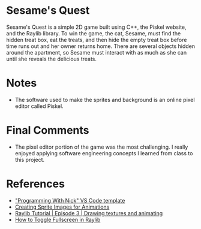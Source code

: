 # Sesame's Quest
Sesame's Quest is a simple 2D game built using C++, the Piskel website, and the Raylib library. To win the game, the cat, Sesame, must find the hidden treat box, eat the treats, and then hide the empty treat box before time runs out and her owner returns home. There are several objects hidden around the apartment, so Sesame must interact with as much as she can until she reveals the delicious treats.
 
# Notes
- The software used to make the sprites and background is an online pixel editor called Piskel.

# Final Comments
- The pixel editor portion of the game was the most challenging. I really enjoyed applying software engineering concepts I learned from class to this project.

# References
- ["Programming With Nick" VS Code template](https://github.com/educ8s/Raylib-CPP-Starter-Template-for-VSCODE-V2)
- [Creating Sprite Images for Animations](https://youtu.be/xQk0W7AGh74?si=ELZMXN50-hJN8Kjb) 
- [Raylib Tutorial | Episode 3 | Drawing textures and animating](https://youtu.be/pFgDWPbUrqk?si=CwrC-XqSSHEXDwpb)
- [How to Toggle Fullscreen in Raylib](https://youtu.be/_yt8RxYKx6Q?si=qsF0PF4DVaipjbGD)
